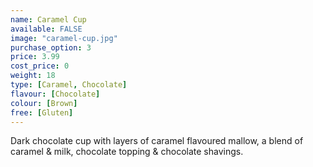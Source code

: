 ```yaml
---
name: Caramel Cup
available: FALSE
image: "caramel-cup.jpg"
purchase_option: 3
price: 3.99
cost_price: 0
weight: 18
type: [Caramel, Chocolate]
flavour: [Chocolate]
colour: [Brown]
free: [Gluten]
---
```

Dark chocolate cup with layers of caramel flavoured mallow, a blend of caramel & milk, chocolate topping & chocolate shavings.